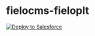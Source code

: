 # fielocms-fieloplt

<a href="https://githubsfdeploy.herokuapp.com?owner=FieloIncentiveAutomation&repo=fielocms-fieloplt">
  <img alt="Deploy to Salesforce"
       src="https://raw.githubusercontent.com/afawcett/githubsfdeploy/master/src/main/webapp/resources/img/deploy.png">
</a>
